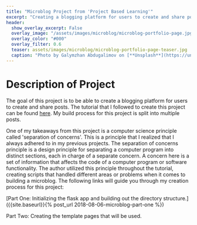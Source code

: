 ```yaml
---
title: "Microblog Project from 'Project Based Learning'"
excerpt: "Creating a blogging platform for users to create and share posts. "
header:
  show_overlay_excerpt: False
  overlay_image: "/assets/images/microblog/microblog-portfolio-page.jpg"
  overlay_color: "#000"
  overlay_filter: 0.6
  teaser: assets/images/microblog/microblog-portfolio-page-teaser.jpg
  caption: "Photo by Galymzhan Abdugalimov on [**Unsplash**](https://unsplash.com)"
---
```

# Description of Project

The goal of this project is to be able to create a blogging platform for users to create and share posts.  The tutorial that I followed to create this project can be found [here](https://blog.miguelgrinberg.com/post/the-flask-mega-tutorial-part-i-hello-world).  My build process for this project is split into multiple posts.  

One of my takeaways from this project is a computer science principle called 'separation of concerns'.  This is a principle that I realized that I always adhered to in my previous projects.  The separation of concerns principle is a design principle for separating a computer program into distinct sections, each in charge of a separate concern.  A concern here is a set of information that affects the code of a computer program or software functionality.  The author utilized this principle throughout the tutorial, creating scripts that handled different areas or problems when it comes to building a microblog.  The following links will guide you through my creation process for this project:

[Part One: Initializing the flask app and building out the directory structure.]({{site.baseurl}}{% post_url 2018-08-06-microblog-part-one %})

Part Two: Creating the template pages that will be used.
